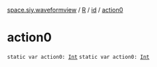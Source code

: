 [space.siy.waveformview](../../index.md) / [R](../index.md) / [id](index.md) / [action0](./action0.md)

# action0

`static var action0: `[`Int`](https://kotlinlang.org/api/latest/jvm/stdlib/kotlin/-int/index.html)
`static var action0: `[`Int`](https://kotlinlang.org/api/latest/jvm/stdlib/kotlin/-int/index.html)